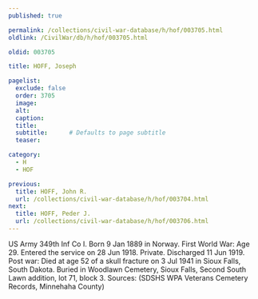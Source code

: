 ```yaml
---
published: true

permalink: /collections/civil-war-database/h/hof/003705.html
oldlink: /CivilWar/db/h/hof/003705.html

oldid: 003705

title: HOFF, Joseph

pagelist:
  exclude: false
  order: 3705
  image: 
  alt:
  caption:
  title:
  subtitle:      # Defaults to page subtitle
  teaser:

category: 
  - H 
  - HOF

previous:
  title: HOFF, John R.
  url: /collections/civil-war-database/h/hof/003704.html  
next:
  title: HOFF, Peder J.
  url: /collections/civil-war-database/h/hof/003706.html   
---
```

US Army 349th Inf Co I. Born 9 Jan 1889 in Norway. First World War: Age 29. Entered the service on 28 Jun 1918. Private. Discharged 11 Jun 1919. Post war: Died at age 52 of a skull fracture on 3 Jul 1941 in Sioux Falls, South Dakota. Buried in Woodlawn Cemetery, Sioux Falls, Second South Lawn addition, lot 71, block 3. Sources: (SDSHS WPA Veterans Cemetery Records, Minnehaha County)